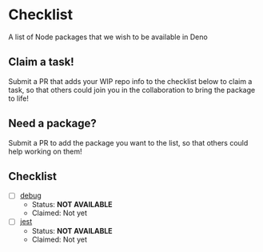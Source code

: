 # Checklist
A list of Node packages that we wish to be available in Deno

## Claim a task!
Submit a PR that adds your WIP repo info to the checklist below to claim a task, so that others could join you in the collaboration to bring the package to life!

## Need a package?
Submit a PR to add the package you want to the list, so that others could help working on them!

## Checklist
- [ ] [debug](https://github.com/visionmedia/debug)
  + Status: __NOT AVAILABLE__
  + Claimed: Not yet
- [ ] [jest](https://github.com/facebook/jest)
  + Status: __NOT AVAILABLE__
  + Claimed: Not yet
